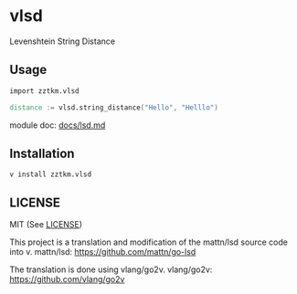 # vlsd

Levenshtein String Distance

## Usage

```v
import zztkm.vlsd

distance := vlsd.string_distance("Hello", "Helllo")
```

module doc: [docs/lsd.md](docs/lsd.md)

## Installation

```
v install zztkm.vlsd
```

## LICENSE

MIT (See [LICENSE](LICENSE))

This project is a translation and modification of the mattn/lsd source code into v.
mattn/lsd: https://github.com/mattn/go-lsd

The translation is done using vlang/go2v.
vlang/go2v: https://github.com/vlang/go2v

